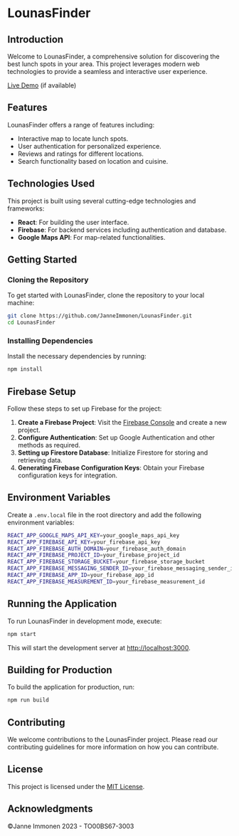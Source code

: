 # LounasFinder

## Introduction
Welcome to LounasFinder, a comprehensive solution for discovering the best lunch spots in your area. This project leverages modern web technologies to provide a seamless and interactive user experience.

[Live Demo](#) (if available)

## Features
LounasFinder offers a range of features including:
- Interactive map to locate lunch spots.
- User authentication for personalized experience.
- Reviews and ratings for different locations.
- Search functionality based on location and cuisine.

## Technologies Used
This project is built using several cutting-edge technologies and frameworks:
- **React**: For building the user interface.
- **Firebase**: For backend services including authentication and database.
- **Google Maps API**: For map-related functionalities.

## Getting Started

### Cloning the Repository
To get started with LounasFinder, clone the repository to your local machine:
```bash
git clone https://github.com/JanneImmonen/LounasFinder.git
cd LounasFinder
```
### Installing Dependencies
Install the necessary dependencies by running:
```bash
npm install
```
## Firebase Setup
Follow these steps to set up Firebase for the project:

1. **Create a Firebase Project**: Visit the [Firebase Console](https://console.firebase.google.com/) and create a new project.
2. **Configure Authentication**: Set up Google Authentication and other methods as required.
3. **Setting up Firestore Database**: Initialize Firestore for storing and retrieving data.
4. **Generating Firebase Configuration Keys**: Obtain your Firebase configuration keys for integration.

## Environment Variables
Create a `.env.local` file in the root directory and add the following environment variables:
```bash
REACT_APP_GOOGLE_MAPS_API_KEY=your_google_maps_api_key
REACT_APP_FIREBASE_API_KEY=your_firebase_api_key
REACT_APP_FIREBASE_AUTH_DOMAIN=your_firebase_auth_domain
REACT_APP_FIREBASE_PROJECT_ID=your_firebase_project_id
REACT_APP_FIREBASE_STORAGE_BUCKET=your_firebase_storage_bucket
REACT_APP_FIREBASE_MESSAGING_SENDER_ID=your_firebase_messaging_sender_id
REACT_APP_FIREBASE_APP_ID=your_firebase_app_id
REACT_APP_FIREBASE_MEASUREMENT_ID=your_firebase_measurement_id
```
## Running the Application
To run LounasFinder in development mode, execute:
```bash
npm start
```
This will start the development server at [http://localhost:3000](http://localhost:3000).

## Building for Production
To build the application for production, run:
```bash
npm run build
```
## Contributing
We welcome contributions to the LounasFinder project. Please read our contributing guidelines for more information on how you can contribute.

## License
This project is licensed under the [MIT License](LICENSE).

## Acknowledgments
©Janne Immonen 2023 - TO00BS67-3003
